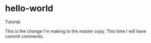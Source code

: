 # hello-world
Tutorial

This is the change I'm making to the master copy. 
This time I will have commit comments.
